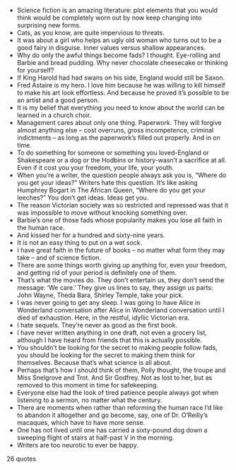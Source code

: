  - Science fiction is an amazing literature: plot elements that you would think would be completely worn out by now keep changing into surprising new forms.
 - Cats, as you know, are quite impervious to threats.
 - It was about a girl who helps an ugly old woman who turns out to be a good fairy in disguise. Inner values versus shallow appearances.
 - Why do only the awful things become fads? I thought. Eye-rolling and Barbie and bread pudding. Why never chocolate cheesecake or thinking for yourself?
 - If King Harold had had swans on his side, England would still be Saxon.
 - Fred Astaire is my hero. I love him because he was willing to kill himself to make his art look effortless. And because he proved it’s possible to be an artist and a good person.
 - It is my belief that everything you need to know about the world can be learned in a church choir.
 - Management cares about only one thing. Paperwork. They will forgive almost anything else – cost overruns, gross incompetence, criminal indictments – as long as the paperwork’s filled out properly. And in on time.
 - To do something for someone or something you loved-England or Shakespeare or a dog or the Hodbins or history-wasn’t a sacrifice at all. Even if it cost you your freedom, your life, your youth.
 - When you’re a writer, the question people always ask you is, “Where do you get your ideas?” Writers hate this question. It’s like asking Humphrey Bogart in The African Queen, “Where do you get your leeches?” You don’t get ideas. Ideas get you.
 - The reason Victorian society was so restricted and repressed was that it was impossible to move without knocking something over.
 - Barbie’s one of those fads whose popularity makes you lose all faith in the human race.
 - And kissed her for a hundred and sixty-nine years.
 - It is not an easy thing to put on a wet sock.
 - I have great faith in the future of books – no matter what form they may take – and of science fiction.
 - There are some things worth giving up anything for, even your freedom, and getting rid of your period is definitely one of them.
 - That’s what the movies do. They don’t entertain us, they don’t send the message: ‘We care.’ They give us lines to say, they assign us parts: John Wayne, Theda Bara, Shirley Temple, take your pick.
 - I was never going to get any sleep. I was going to have Alice in Wonderland conversation after Alice in Wonderland conversation until I died of exhaustion. Here, in the restful, idyllic Victorian era.
 - I hate sequels. They’re never as good as the first book.
 - I have never written anything in one draft, not even a grocery list, although I have heard from friends that this is actually possible.
 - You shouldn’t be looking for the secret to making people follow fads, you should be looking for the secret to making them think for themselves. Because that’s what science is all about.
 - Perhaps that’s how I should think of them, Polly thought, the troupe and Miss Snelgrove and Trot. And Sir Godfrey. Not as lost to her, but as removed to this moment in time for safekeeping.
 - Everyone else had the look of tired patience people always got when listening to a sermon, no matter what the century.
 - There are moments when rather than reforming the human race I’d like to abandon it altogether and go become, say, one of Dr. O’Reilly’s macaques, which have to have more sense.
 - One has not lived until one has carried a sixty-pound dog down a sweeping flight of stairs at half-past V in the morning.
 - Writers are too neurotic to ever be happy.

26 quotes